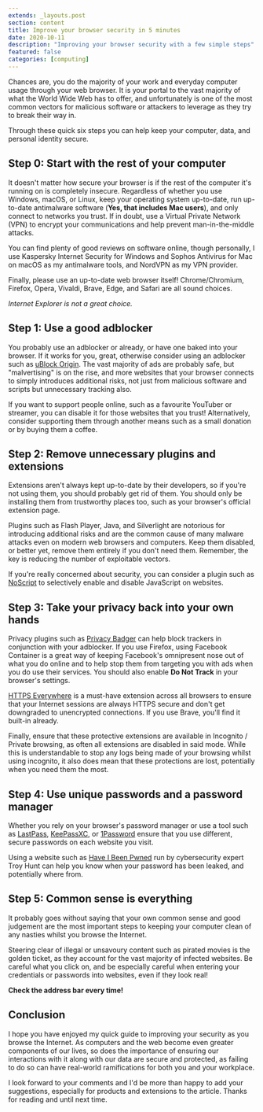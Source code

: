 ```yaml
---
extends: _layouts.post
section: content
title: Improve your browser security in 5 minutes
date: 2020-10-11
description: "Improving your browser security with a few simple steps"
featured: false
categories: [computing]
---
```


Chances are, you do the majority of your work and everyday computer usage through your web browser. It is your portal 
to the vast majority of what the World Wide Web has to offer, and unfortunately is one of the most common vectors for
malicious software or attackers to leverage as they try to break their way in.

Through these quick six steps you can help keep your computer, data, and personal identity secure.

## Step 0: Start with the rest of your computer

It doesn't matter how secure your browser is if the rest of the computer it's running on is completely insecure. 
Regardless of whether you use Windows, macOS, or Linux, keep your operating system up-to-date, run up-to-date 
antimalware software (**Yes, that includes Mac users**), and only connect to networks you trust. If in doubt, use a 
Virtual Private Network (VPN) to encrypt your communications and help prevent man-in-the-middle attacks.

You can find plenty of good reviews on software online, though personally, I use Kaspersky Internet Security for
Windows and Sophos Antivirus for Mac on macOS as my antimalware tools, and NordVPN as my VPN provider.

Finally, please use an up-to-date web browser itself! Chrome/Chromium, Firefox, Opera, Vivaldi, Brave, Edge, and Safari 
are all sound choices.

_Internet Explorer is not a great choice._

## Step 1: Use a good adblocker

You probably use an adblocker or already, or have one baked into your browser. If it works for you, great, otherwise 
consider using an adblocker such as [uBlock Origin](https://github.com/gorhill/uBlock). The vast majority of ads are 
probably safe, but "malvertising" is on the rise, and more websites that your browser connects to simply introduces
additional risks, not just from malicious software and scripts but unnecessary tracking also.

If you want to support people online, such as a favourite YouTuber or streamer, you can disable it for those websites
that you trust! Alternatively, consider supporting them through another means such as a small donation or by buying 
them a coffee.

## Step 2: Remove unnecessary plugins and extensions

Extensions aren't always kept up-to-date by their developers, so if you're not using them, you should probably get
rid of them. You should only be installing them from trustworthy places too, such as your browser's official extension
page.

Plugins such as Flash Player, Java, and Silverlight are notorious for introducing additional risks and are the common
cause of many malware attacks even on modern web browsers and computers. Keep them disabled, or better yet, remove them
entirely if you don't need them. Remember, the key is reducing the number of exploitable vectors.

If you're really concerned about security, you can consider a plugin such as [NoScript](https://noscript.net/) to 
selectively enable and disable JavaScript on websites.

## Step 3: Take your privacy back into your own hands

Privacy plugins such as [Privacy Badger](https://www.privacybadger.org) can help block trackers in conjunction with your
adblocker. If you use Firefox, using Facebook Container is a great way of keeping Facebook's omnipresent nose out of 
what you do online and to help stop them from targeting you with ads when you do use their services. You should also
enable **Do Not Track** in your browser's settings.

[HTTPS Everywhere](https://www.eff.org/https-everywhere) is a must-have extension across all browsers to ensure that
your Internet sessions are always HTTPS secure and don't get downgraded to unencrypted connections. If you use Brave,
you'll find it built-in already.

Finally, ensure that these protective extensions are available in Incognito / Private browsing, as often all extensions
are disabled in said mode. While this is understandable to stop any logs being made of your browsing whilst using
incognito, it also does mean that these protections are lost, potentially when you need them the most.

## Step 4: Use unique passwords and a password manager

Whether you rely on your browser's password manager or use a tool such as [LastPass](https://www.lastpass.com),
[KeePassXC](https://keepassxc.org/), or [1Password](https://www.1password.com) ensure that you use different, secure
passwords on each website you visit.

Using a website such as [Have I Been Pwned](https://haveibeenpwned.com) run by cybersecurity expert Troy Hunt can help
you know when your password has been leaked, and potentially where from.

## Step 5: Common sense is everything

It probably goes without saying that your own common sense and good judgement are the most important steps to keeping
your computer clean of any nasties whilst you browse the Internet.

Steering clear of illegal or unsavoury content such as pirated movies is the golden ticket, as they account for the vast
majority of infected websites. Be careful what you click on, and be especially careful when entering your credentials or
passwords into websites, even if they look real!

**Check the address bar every time!**

## Conclusion

I hope you have enjoyed my quick guide to improving your security as you browse the Internet. As computers and the web
become even greater components of our lives, so does the importance of ensuring our interactions with it along with our
data are secure and protected, as failing to do so can have real-world ramifications for both you and your workplace.

I look forward to your comments and I'd be more than happy to add your suggestions, especially for products and 
extensions to the article. Thanks for reading and until next time.
